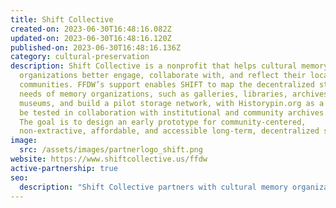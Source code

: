 ```yaml
---
title: Shift Collective
created-on: 2023-06-30T16:48:16.082Z
updated-on: 2023-06-30T16:48:16.120Z
published-on: 2023-06-30T16:48:16.136Z
category: cultural-preservation
description: Shift Collective is a nonprofit that helps cultural memory
  organizations better engage, collaborate with, and reflect their local
  communities. FFDW’s support enables SHIFT to map the decentralized storage
  needs of memory organizations, such as galleries, libraries, archives and
  museums, and build a pilot storage network, with Historypin.org as a basis, to
  be tested in collaboration with institutional and community archives partners.
  The goal is to design an early prototype for community-centered,
  non-extractive, affordable, and accessible long-term, decentralized storage.
image:
  src: /assets/images/partnerlogo_shift.png
website: https://www.shiftcollective.us/ffdw
active-partnership: true
seo:
  description: "Shift Collective partners with cultural memory organizations to build community-centered decentralized storage solutions, making archives more accessible and sustainable."
---
```

